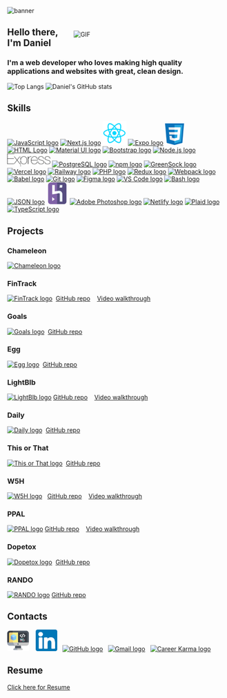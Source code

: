 ![banner](https://user-images.githubusercontent.com/72715781/109117441-dd31e880-76f6-11eb-9022-d462d1d5bf95.png)

<a href="https://dribbble.com/" target="_blank" rel="noreferrer"><img align="right" src="https://i.pinimg.com/originals/5c/8f/08/5c8f08b5fe55e12baae6fc54e46c343a.gif" width="350" style= "margin-top:24px;" alt="GIF"></a>

## Hello there, I'm Daniel

### I'm a web developer who loves making high quality applications and websites with great, clean design. 

![Top Langs](https://github-readme-stats.vercel.app/api/top-langs/?username=daniel-sungwon-lee&layout=compact) ![Daniel's GitHub stats](https://github-readme-stats.vercel.app/api?username=daniel-sungwon-lee&hide=stars,contribs&show_icons=true&theme=graywhite)

## Skills
<a href="https://developer.mozilla.org/en-US/docs/Web/JavaScript" target="_blank"><img src="https://upload.wikimedia.org/wikipedia/commons/9/99/Unofficial_JavaScript_logo_2.svg" width="50" alt="JavaScript logo"></a>
<a href="https://nextjs.org/" target="_blank"><img src="https://nextjs.org/static/favicon/favicon.ico" width="55" alt="Next.js logo"></a>
<a href="https://reactjs.org/" target="_blank"><img src="/some-icons/react-icon.svg" width="55" alt="React logo"></a>
<a href="https://expo.dev/" target="_blank"><img src="https://danielsungwonlee.netlify.app/icons/expo.svg" width="55" alt="Expo logo"></a>
<a href="https://developer.mozilla.org/en-US/docs/Web/CSS" target="_blank"><img src="/some-icons/css3.svg" width="44" alt="CSS logo"></a>
<a href="https://developer.mozilla.org/en-US/docs/Web/HTML" target="_blank"><img src="https://upload.wikimedia.org/wikipedia/commons/3/38/HTML5_Badge.svg" width="50" alt="HTML Logo"></a>
<a href="https://material-ui.com/" target="_blank"><img src="https://mui.com/static/icons/180x180.png" width="61" alt="Material UI logo"></a>
<a href="https://getbootstrap.com/" target="_blank"><img src="https://upload.wikimedia.org/wikipedia/commons/b/b2/Bootstrap_logo.svg" width="50" alt="Bootstrap logo"></a>
<a href="https://nodejs.org/en/" target="_blank"><img src="https://upload.wikimedia.org/wikipedia/commons/d/d9/Node.js_logo.svg" width="70" alt="Node.js logo"></a>
<a href="https://expressjs.com/" target="_blank"><img src="/some-icons/express.svg" width="100" alt="Express logo"></a>
<a href="https://www.postgresql.org/" target="_blank"><img src="https://upload.wikimedia.org/wikipedia/commons/2/29/Postgresql_elephant.svg" width="50" alt="PostgreSQL logo"></a>
<a href="https://docs.npmjs.com/" target="_blank"><img src="https://upload.wikimedia.org/wikipedia/commons/d/db/Npm-logo.svg" width="80" alt="npm logo"></a>
<a href="https://greensock.com/" target="_blank"><img src="https://greensock.com/uploads/monthly_2020_03/tweenmax.png.cf27916e926fbb328ff214f66b4c8429.png" width="55" alt="GreenSock logo"></a>
<a href="https://vercel.com/home" target="_blank"><img src="https://assets.vercel.com/image/upload/front/favicon/vercel/57x57.png" width="55" alt="Vercel logo"></a>
<a href="https://railway.app/" target="_blank"><img src="https://railway.app/brand/logo-light.svg" width="55" alt="Railway logo"></a>
<a href="https://www.php.net/" target="_blank"><img src="https://danielsungwonlee.netlify.app/images/php.png" width="75" alt="PHP logo"></a>
<a href="https://redux.js.org/" target="_blank"><img src="https://d33wubrfki0l68.cloudfront.net/0834d0215db51e91525a25acf97433051f280f2f/c30f5/img/redux.svg" width="60" alt="Redux logo"></a>
<a href="https://webpack.js.org/" target="_blank"><img src="https://webpack.js.org/icon-square-small.9e8aff7a67a5dd20.svg" width="60" alt="Webpack logo"></a>
<a href="https://babeljs.io/" target="_blank"><img src="https://upload.wikimedia.org/wikipedia/commons/0/02/Babel_Logo.svg" width="100" alt="Babel logo"></a>
<a href="https://git-scm.com/" target="_blank"><img src="https://upload.wikimedia.org/wikipedia/commons/3/3f/Git_icon.svg" width="50" alt="Git logo"></a>
<a href="https://www.figma.com/" target="_blank"><img src="https://upload.wikimedia.org/wikipedia/commons/3/33/Figma-logo.svg" width="35" alt="Figma logo"></a>
<a href="https://code.visualstudio.com/" target="_blank"><img src="https://upload.wikimedia.org/wikipedia/commons/9/9a/Visual_Studio_Code_1.35_icon.svg" width="50" alt="VS Code logo"></a>
<a href="https://www.gnu.org/software/bash/" target="_blank"><img src="https://upload.wikimedia.org/wikipedia/commons/4/4b/Bash_Logo_Colored.svg" width="50" alt="Bash logo"></a>
<a href="https://www.json.org/json-en.html" target="_blank"><img src="https://upload.wikimedia.org/wikipedia/commons/c/c9/JSON_vector_logo.svg" width="50" alt="JSON logo"></a>
<a href="https://www.heroku.com/" target="_blank"><img src="/some-icons/heroku.svg" width="50" alt="Heroku logo"></a>
<a href="https://www.photoshop.com/en" target="_blank"><img src="https://upload.wikimedia.org/wikipedia/commons/a/af/Adobe_Photoshop_CC_icon.svg" width="50" alt="Adobe Photoshop logo"></a> 
<a href="https://www.netlify.com/" target="_blank"><img src="https://app.netlify.com/favicon.ico" width="50" alt="Netlify logo"></a>
<a href="https://plaid.com/" target="_blank"><img src="https://danielsungwonlee.netlify.app/icons/plaid.svg" width="95" alt="Plaid logo">
<a href="https://www.typescriptlang.org/" target="_blank"><img src="https://danielsungwonlee.netlify.app/icons-colored/ts-logo.svg" width="55" alt="TypeScript logo"></a>

## Projects
  ### Chameleon
<a href="https://chameeleongame.netlify.app/" target="_blank"><img src="https://github.com/user-attachments/assets/91bad575-994b-4e14-aa96-63804a4ba7a7" width="100" alt="Chameleon logo"></a> &nbsp;
  ### FinTrack
<a href="https://fintrack-beta.vercel.app/" target="_blank"><img src="https://danielsungwonlee.netlify.app/icons-colored/fintrack.svg" width="100" alt="FinTrack logo"></a> &nbsp;[GitHub repo](https://github.com/daniel-sungwon-lee/fintrack)&nbsp;&nbsp;&nbsp; [Video walkthrough](https://youtu.be/pIRV4APBsnI)
  ### Goals
<a href="https://goalsss.netlify.app/" target="_blank"><img src="https://user-images.githubusercontent.com/72715781/248635960-318cd072-0ed8-4082-bdca-f65dd4a0fd3e.png" width="100" alt="Goals logo"></a> &nbsp;[GitHub repo](https://github.com/daniel-sungwon-lee/goals)&nbsp;&nbsp;&nbsp;
  ### Egg
<a href="https://eggggg.netlify.app/" target="_blank"><img src="https://eggggg.netlify.app/images/poultry.svg" width="100" alt="Egg logo"></a> &nbsp;[GitHub repo](https://github.com/daniel-sungwon-lee/egg)&nbsp;&nbsp;&nbsp;
  ### LightBlb
<a href="https://lightblb.up.railway.app/" target="_blank"><img src="https://user-images.githubusercontent.com/72715781/111272029-49fe1b80-85ef-11eb-8977-a5b654963b63.png" width="100" alt="LightBlb logo"></a> [GitHub repo](https://github.com/daniel-sungwon-lee/LightBlb)&nbsp;&nbsp;&nbsp; [Video walkthrough](https://youtu.be/Gv7qISqOR9Q)
  ### Daily
<a href="https://daily.up.railway.app/" target="_blank"><img src="https://user-images.githubusercontent.com/72715781/116969827-c914e500-ac6b-11eb-987b-dd49c510e7db.png" width="100" alt="Daily logo"></a> &nbsp;[GitHub repo](https://github.com/daniel-sungwon-lee/daily)
  ### This or That
<a href="https://thisorthattt.netlify.app/" target="_blank"><img src="https://user-images.githubusercontent.com/72715781/123024225-921aa000-d38d-11eb-89e1-0efe194d067e.png" width="100" alt="This or That logo"></a> &nbsp;[GitHub repo](https://github.com/daniel-sungwon-lee/thisorthat)
  ### W5H
<a href="https://w5h.up.railway.app/" target="_blank"><img src="https://user-images.githubusercontent.com/72715781/109741772-9757a300-7b82-11eb-9aa3-830da62281fd.png" width="100" alt="W5H logo"></a>&nbsp;&nbsp; [GitHub repo](https://github.com/daniel-sungwon-lee/w5h)&nbsp;&nbsp;&nbsp; [Video walkthrough](https://youtu.be/dqO3EpFPPvc)
  ### PPAL
<a href="https://ppal.up.railway.app/" target="_blank"><img src="https://user-images.githubusercontent.com/72715781/108291189-ab44e300-7146-11eb-8baa-d61e9d01b015.png" width="100" alt="PPAL logo"></a> [GitHub repo](https://github.com/daniel-sungwon-lee/PPAL)&nbsp;&nbsp;&nbsp; [Video walkthrough](https://youtu.be/nHrbjpGZWAQ)
  ### Dopetox
<a href="https://dopetox.up.railway.app/" target="_blank"><img src="https://user-images.githubusercontent.com/72715781/113223304-b7d85300-923d-11eb-9fce-42db501edf63.png" width="100" alt="Dopetox logo"></a> &nbsp;[GitHub repo](https://github.com/daniel-sungwon-lee/Dopetox)
  ### RANDO
<a href="https://daniel-sungwon-lee.github.io/ajax-project/" target="_blank"><img src="https://user-images.githubusercontent.com/72715781/108329985-32fc1300-7182-11eb-8063-2d7ce3246414.png" width="100" alt="RANDO logo"></a> [GitHub repo](https://github.com/daniel-sungwon-lee/ajax-project)

## Contacts
<a href="https://danielsungwonlee.netlify.app/" target="_blank"><img src="some-icons/coding.svg" width="50" alt="Portfolio logo"></a>&nbsp;&nbsp;&nbsp;
<a href="https://www.linkedin.com/in/daniel-sungwon-lee/" target="_blank"><img src="/some-icons/linkedin.svg" width="50" alt="LinkedIn logo"></a>&nbsp;&nbsp;
<a href="https://github.com/daniel-sungwon-lee" target="_blank"><img src="https://github.githubassets.com/pinned-octocat.svg" width="50" alt="GitHub logo"></a>&nbsp;&nbsp;
<a href="mailto:danlee333@gmail.com"><img src="https://upload.wikimedia.org/wikipedia/commons/7/7e/Gmail_icon_%282020%29.svg" width="60" alt="Gmail logo"></a>&nbsp;&nbsp;
<a href="https://careerkarma.com/profile/cklfoslqxil7e0891ev469cc7/" target="_blank"><img src="https://res.cloudinary.com/practicaldev/image/fetch/s--O4Kb16Gw--/c_fill,f_auto,fl_progressive,h_320,q_auto,w_320/https://dev-to-uploads.s3.amazonaws.com/uploads/organization/profile_image/1763/371a1598-527f-4ff8-b032-c1db73c8ab76.png" width="45" alt="Career Karma logo"></a>

## Resume
[Click here for Resume](https://drive.google.com/file/d/15bjYYhUDaMKPosp0bxhC_7zjuXK-sVNP/view?usp=sharing)
